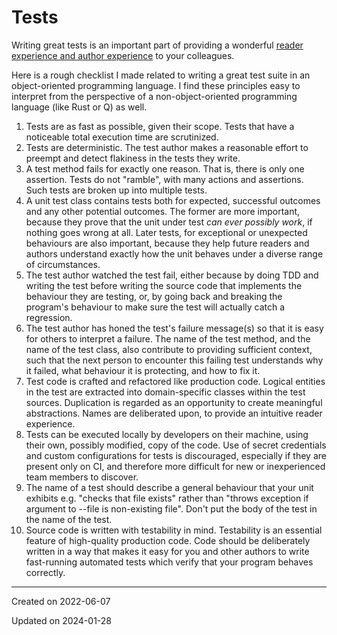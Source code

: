 # Tests

Writing great tests is an important part of providing a wonderful [reader experience and author experience](/writing/reader-experience) to your colleagues.

Here is a rough checklist I made related to writing a great test suite in an object-oriented programming language. I find these principles easy to interpret from the perspective of a non-object-oriented programming language (like Rust or Q) as well.

1. Tests are as fast as possible, given their scope. Tests that have a noticeable total execution time are scrutinized.
2. Tests are deterministic. The test author makes a reasonable effort to preempt and detect flakiness in the tests they write.
3. A test method fails for exactly one reason. That is, there is only one assertion. Tests do not "ramble", with many actions and assertions. Such tests are broken up into multiple tests.
4. A unit test class contains tests both for expected, successful outcomes and any other potential outcomes. The former are more important, because they prove that the unit under test *can ever possibly work*, if nothing goes wrong at all. Later tests, for exceptional or unexpected behaviours are also important, because they help future readers and authors understand exactly how the unit behaves under a diverse range of circumstances.
5. The test author watched the test fail, either because by doing TDD and writing the test before writing the source code that implements the behaviour they are testing, or, by going back and breaking the program's behaviour to make sure the test will actually catch a regression.
6. The test author has honed the test's failure message(s) so that it is easy for others to interpret a failure. The name of the test method, and the name of the test class, also contribute to providing sufficient context, such that the next person to encounter this failing test understands why it failed, what behaviour it is protecting, and how to fix it.
7. Test code is crafted and refactored like production code. Logical entities in the test are extracted into domain-specific classes within the test sources. Duplication is regarded as an opportunity to create meaningful abstractions. Names are deliberated upon, to provide an intuitive reader experience.
8. Tests can be executed locally by developers on their machine, using their own, possibly modified, copy of the code. Use of secret credentials and custom configurations for tests is discouraged, especially if they are present only on CI, and therefore more difficult for new or inexperienced team members to discover.
9. The name of a test should describe a general behaviour that your unit exhibits e.g. "checks that file exists" rather than "throws exception if argument to --file is non-existing file". Don't put the body of the test in the name of the test.
10. Source code is written with testability in mind. Testability is an essential feature of high-quality production code. Code should be deliberately written in a way that makes it easy for you and other authors to write fast-running automated tests which verify that your program behaves correctly.

---
Created on 2022-06-07

Updated on 2024-01-28